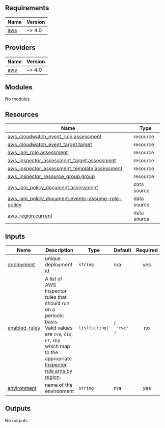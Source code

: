 ## Requirements

| Name | Version |
|------|---------|
| <a name="requirement_aws"></a> [aws](#requirement\_aws) | ~> 4.0 |

## Providers

| Name | Version |
|------|---------|
| <a name="provider_aws"></a> [aws](#provider\_aws) | ~> 4.0 |

## Modules

No modules.

## Resources

| Name | Type |
|------|------|
| [aws_cloudwatch_event_rule.assessment](https://registry.terraform.io/providers/hashicorp/aws/latest/docs/resources/cloudwatch_event_rule) | resource |
| [aws_cloudwatch_event_target.target](https://registry.terraform.io/providers/hashicorp/aws/latest/docs/resources/cloudwatch_event_target) | resource |
| [aws_iam_role.assessment](https://registry.terraform.io/providers/hashicorp/aws/latest/docs/resources/iam_role) | resource |
| [aws_inspector_assessment_target.assessment](https://registry.terraform.io/providers/hashicorp/aws/latest/docs/resources/inspector_assessment_target) | resource |
| [aws_inspector_assessment_template.assessment](https://registry.terraform.io/providers/hashicorp/aws/latest/docs/resources/inspector_assessment_template) | resource |
| [aws_inspector_resource_group.group](https://registry.terraform.io/providers/hashicorp/aws/latest/docs/resources/inspector_resource_group) | resource |
| [aws_iam_policy_document.assessment](https://registry.terraform.io/providers/hashicorp/aws/latest/docs/data-sources/iam_policy_document) | data source |
| [aws_iam_policy_document.events-assume-role-policy](https://registry.terraform.io/providers/hashicorp/aws/latest/docs/data-sources/iam_policy_document) | data source |
| [aws_region.current](https://registry.terraform.io/providers/hashicorp/aws/latest/docs/data-sources/region) | data source |

## Inputs

| Name | Description | Type | Default | Required |
|------|-------------|------|---------|:--------:|
| <a name="input_deployment"></a> [deployment](#input\_deployment) | unique deployment id | `string` | n/a | yes |
| <a name="input_enabled_rules"></a> [enabled\_rules](#input\_enabled\_rules) | A list of AWS Inspector rules that should run on a periodic basis.<br>Valid values are `cve`, `cis`, `nr`, `sbp` which map to the appropriate [Inspector rule arns by region](https://docs.aws.amazon.com/inspector/latest/userguide/inspector_rules-arns.html). | `list(string)` | <pre>[<br>  "cve"<br>]</pre> | no |
| <a name="input_environment"></a> [environment](#input\_environment) | name of the environment | `string` | n/a | yes |

## Outputs

No outputs.
